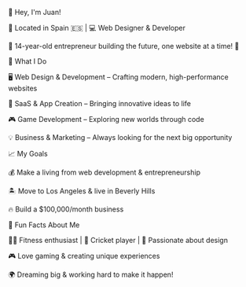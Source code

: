 👋 Hey, I'm Juan!

📍 Located in Spain 🇪🇸 | 💻 Web Designer & Developer

🎯 14-year-old entrepreneur building the future, one website at a time! 🚀

💼 What I Do

🖥️ Web Design & Development – Crafting modern, high-performance websites

🚀 SaaS & App Creation – Bringing innovative ideas to life

🎮 Game Development – Exploring new worlds through code

💡 Business & Marketing – Always looking for the next big opportunity

📈 My Goals

💰 Make a living from web development & entrepreneurship

🏝️ Move to Los Angeles & live in Beverly Hills

🔥 Build a $100,000/month business

🎯 Fun Facts About Me

🏋️‍♂️ Fitness enthusiast | 🏏 Cricket player | 🎨 Passionate about design

🎮 Love gaming & creating unique experiences

🌍 Dreaming big & working hard to make it happen!
